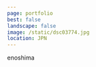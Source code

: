 ```yaml
---
page: portfolio
best: false
landscape: false
image: /static/dsc03774.jpg
location: JPN
---
```

enoshima